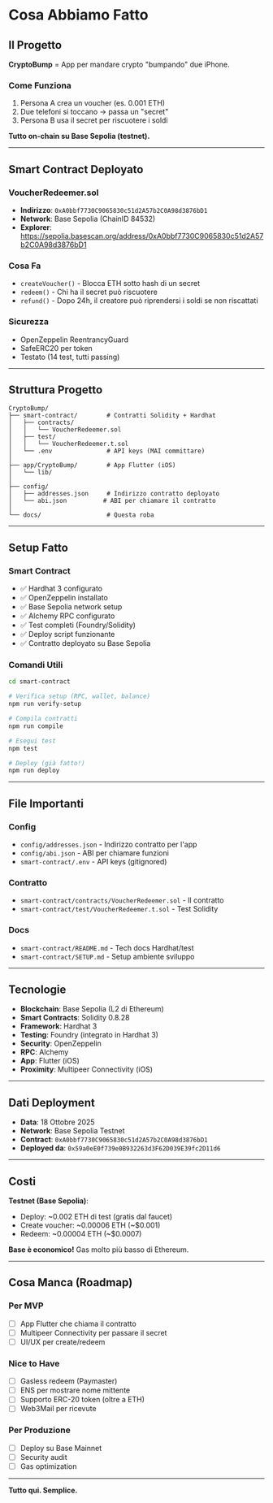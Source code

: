 # Cosa Abbiamo Fatto

## Il Progetto

**CryptoBump** = App per mandare crypto "bumpando" due iPhone.

### Come Funziona
1. Persona A crea un voucher (es. 0.001 ETH)
2. Due telefoni si toccano → passa un "secret"
3. Persona B usa il secret per riscuotere i soldi

**Tutto on-chain su Base Sepolia (testnet).**

---

## Smart Contract Deployato

### VoucherRedeemer.sol
- **Indirizzo**: `0xA0bbf7730C9065830c51d2A57b2C0A98d3876bD1`
- **Network**: Base Sepolia (ChainID 84532)
- **Explorer**: https://sepolia.basescan.org/address/0xA0bbf7730C9065830c51d2A57b2C0A98d3876bD1

### Cosa Fa
- `createVoucher()` - Blocca ETH sotto hash di un secret
- `redeem()` - Chi ha il secret può riscuotere
- `refund()` - Dopo 24h, il creatore può riprendersi i soldi se non riscattati

### Sicurezza
- OpenZeppelin ReentrancyGuard
- SafeERC20 per token
- Testato (14 test, tutti passing)

---

## Struttura Progetto

```
CryptoBump/
├── smart-contract/        # Contratti Solidity + Hardhat
│   ├── contracts/
│   │   └── VoucherRedeemer.sol
│   ├── test/
│   │   └── VoucherRedeemer.t.sol
│   └── .env               # API keys (MAI committare)
│
├── app/CryptoBump/        # App Flutter (iOS)
│   └── lib/
│
├── config/
│   ├── addresses.json     # Indirizzo contratto deployato
│   └── abi.json          # ABI per chiamare il contratto
│
└── docs/                  # Questa roba
```

---

## Setup Fatto

### Smart Contract
- ✅ Hardhat 3 configurato
- ✅ OpenZeppelin installato
- ✅ Base Sepolia network setup
- ✅ Alchemy RPC configurato
- ✅ Test completi (Foundry/Solidity)
- ✅ Deploy script funzionante
- ✅ Contratto deployato su Base Sepolia

### Comandi Utili
```bash
cd smart-contract

# Verifica setup (RPC, wallet, balance)
npm run verify-setup

# Compila contratti
npm run compile

# Esegui test
npm test

# Deploy (già fatto!)
npm run deploy
```

---

## File Importanti

### Config
- `config/addresses.json` - Indirizzo contratto per l'app
- `config/abi.json` - ABI per chiamare funzioni
- `smart-contract/.env` - API keys (gitignored)

### Contratto
- `smart-contract/contracts/VoucherRedeemer.sol` - Il contratto
- `smart-contract/test/VoucherRedeemer.t.sol` - Test Solidity

### Docs
- `smart-contract/README.md` - Tech docs Hardhat/test
- `smart-contract/SETUP.md` - Setup ambiente sviluppo

---

## Tecnologie

- **Blockchain**: Base Sepolia (L2 di Ethereum)
- **Smart Contracts**: Solidity 0.8.28
- **Framework**: Hardhat 3
- **Testing**: Foundry (integrato in Hardhat 3)
- **Security**: OpenZeppelin
- **RPC**: Alchemy
- **App**: Flutter (iOS)
- **Proximity**: Multipeer Connectivity (iOS)

---

## Dati Deployment

- **Data**: 18 Ottobre 2025
- **Network**: Base Sepolia Testnet
- **Contract**: `0xA0bbf7730C9065830c51d2A57b2C0A98d3876bD1`
- **Deployed da**: `0x59a0eE0f739e0B932263d3F62D039E39fc2D11d6`

---

## Costi

**Testnet (Base Sepolia)**:
- Deploy: ~0.002 ETH di test (gratis dal faucet)
- Create voucher: ~0.00006 ETH (~$0.001)
- Redeem: ~0.00004 ETH (~$0.0007)

**Base è economico!** Gas molto più basso di Ethereum.

---

## Cosa Manca (Roadmap)

### Per MVP
- [ ] App Flutter che chiama il contratto
- [ ] Multipeer Connectivity per passare il secret
- [ ] UI/UX per create/redeem

### Nice to Have
- [ ] Gasless redeem (Paymaster)
- [ ] ENS per mostrare nome mittente
- [ ] Supporto ERC-20 token (oltre a ETH)
- [ ] Web3Mail per ricevute

### Per Produzione
- [ ] Deploy su Base Mainnet
- [ ] Security audit
- [ ] Gas optimization

---

**Tutto qui. Semplice.**
